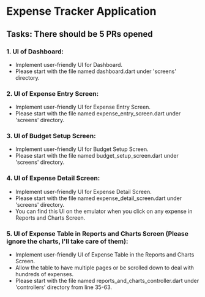 # Expense Tracker Application

## Tasks: There should be 5 PRs opened

### 1. UI of Dashboard:
- Implement user-friendly UI for Dashboard.
- Please start with the file named dashboard.dart under 'screens' directory.

### 2. UI of Expense Entry Screen:
- Implement user-friendly UI for Expense Entry Screen.
- Please start with the file named expense_entry_screen.dart under 'screens' directory.

### 3. UI of Budget Setup Screen:
- Implement user-friendly UI for Budget Setup Screen.
- Please start with the file named budget_setup_screen.dart under 'screens' directory.

### 4. UI of Expense Detail Screen:
- Implement user-friendly UI for Expense Detail Screen.
- Please start with the file named expense_detail_screen.dart under 'screens' directory.
- You can find this UI on the emulator when you click on any expense in Reports and Charts Screen.

### 5. UI of Expense Table in Reports and Charts Screen (Please ignore the charts, I'll take care of them):
- Implement user-friendly UI of Expense Table in the Reports and Charts Screen.
- Allow the table to have multiple pages or be scrolled down to deal with hundreds of expenses.
- Please start with the file named reports_and_charts_controller.dart under 'controllers' directory from line 35-63.



